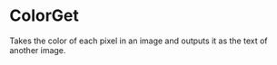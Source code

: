 ColorGet
========

Takes the color of each pixel in an image and outputs it as the text of another image.